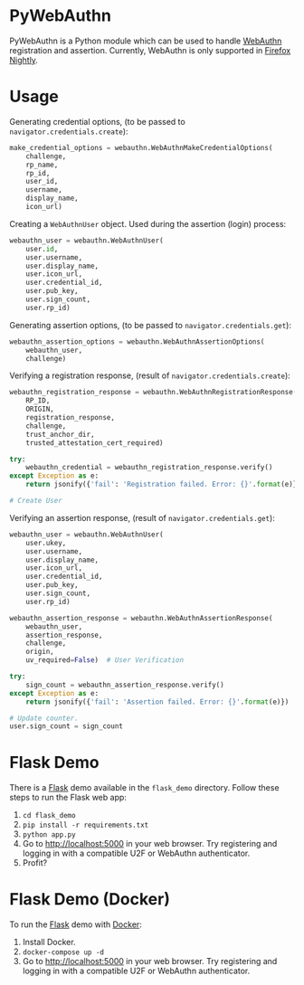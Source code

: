 # PyWebAuthn

PyWebAuthn is a Python module which can be used to handle [WebAuthn][1] registration and assertion. Currently, WebAuthn is only supported in [Firefox Nightly][2].

# Usage

Generating credential options, (to be passed to `navigator.credentials.create`):
```python
make_credential_options = webauthn.WebAuthnMakeCredentialOptions(
    challenge,
    rp_name,
    rp_id,
    user_id,
    username,
    display_name,
    icon_url)
```

Creating a `WebAuthnUser` object. Used during the assertion (login) process:
```python
webauthn_user = webauthn.WebAuthnUser(
	user.id,
	user.username,
	user.display_name,
	user.icon_url,
	user.credential_id,
	user.pub_key,
	user.sign_count,
	user.rp_id)
```

Generating assertion options, (to be passed to `navigator.credentials.get`):
```python
webauthn_assertion_options = webauthn.WebAuthnAssertionOptions(
	webauthn_user,
	challenge)
```

Verifying a registration response, (result of `navigator.credentials.create`):
```python
webauthn_registration_response = webauthn.WebAuthnRegistrationResponse(
	RP_ID,
	ORIGIN,
	registration_response,
	challenge,
	trust_anchor_dir,
	trusted_attestation_cert_required)

try:
	webauthn_credential = webauthn_registration_response.verify()
except Exception as e:
	return jsonify({'fail': 'Registration failed. Error: {}'.format(e)})

# Create User
```

Verifying an assertion response, (result of `navigator.credentials.get`):
```python
webauthn_user = webauthn.WebAuthnUser(
	user.ukey,
	user.username,
	user.display_name,
	user.icon_url,
	user.credential_id,
	user.pub_key,
	user.sign_count,
	user.rp_id)

webauthn_assertion_response = webauthn.WebAuthnAssertionResponse(
	webauthn_user,
	assertion_response,
	challenge,
	origin,
	uv_required=False)  # User Verification

try:
	sign_count = webauthn_assertion_response.verify()
except Exception as e:
	return jsonify({'fail': 'Assertion failed. Error: {}'.format(e)})

# Update counter.
user.sign_count = sign_count
```

# Flask Demo

There is a [Flask][3] demo available in the `flask_demo` directory. Follow these steps to run the Flask web app:

1. `cd flask_demo`
2. `pip install -r requirements.txt`
3. `python app.py`
4. Go to [http://localhost:5000][4] in your web browser. Try registering and logging in with a compatible U2F or WebAuthn authenticator.
5. Profit?

# Flask Demo (Docker)

To run the [Flask][1] demo with [Docker][5]:

1. Install Docker.
2. `docker-compose up -d`
3. Go to [http://localhost:5000][4] in your web browser. Try registering and logging in with a compatible U2F or WebAuthn authenticator.

[1]: https://www.w3.org/TR/webauthn/
[2]: https://www.mozilla.org/en-US/firefox/channel/desktop/
[3]: http://flask.pocoo.org/
[4]: http://localhost:5000
[5]: https://www.docker.com/
